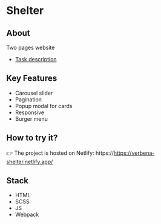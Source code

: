 # Shelter

## About

Two pages website

* [Task description](https://github.com/rolling-scopes-school/tasks/blob/master/stage1/stream1/shelter/README.md#shelter)

## Key Features

* Carousel slider
* Pagination
* Popup modal for cards
* Responsive
* Burger menu

## How to try it?

👉 The project is hosted on Netlify: https://https://verbena-shelter.netlify.app/

## Stack

* HTML
* SCSS
* JS
* Webpack
